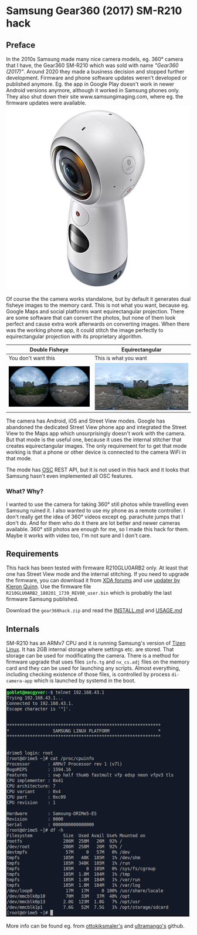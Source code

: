 # Samsung Gear360 (2017) SM-R210 hack

## Preface

In the 2010s Samsung made many nice camera models, eg. 360° camera that I have, the Gear360 SM-R210 which was sold with name _"Gear360 (2017)"_.
Around 2020 they made a business decision and stopped further development. Firmware and phone software updates weren't developed or published anymore.
Eg. the app in Google Play doesn't work in newer Android versions anymore, although it worked in Samsung phones only. 
They also shut down their site www<area>.samsungimaging.com, where eg. the firmware updates were available.
![Gear360](i/gear360.jpg) 

Of course the the camera works standalone, but by default it generates dual fisheye images to the memory card. This is not what you want, 
because eg. Google Maps and social platforms want equirectangular projection. There are some software that can convert the photos,
but none of them look perfect and cause extra work afterwards on converting images. 
When there was the working phone app, it could stitch the image perfectly to equirectangular projection with its proprietary algorithm.

| Double Fisheye | Equirectangular |
| -------------- | --------------- |
| You don't want this | This is what you want |
| ![fisheye](i/s_360_0312.jpg) | ![equirect](i/s_sam_0312.jpg) |

The camera has Android, iOS and Street View modes. Google has abandoned the dedicated Street View phone app and integrated the Street View to the Maps app which unsurprisingly doesn't work with the camera. But that mode is the useful one, because it uses the internal stitcher that creates equirectangular images. The only requirement for to get that mode working is that a phone or other device is connected to the camera WiFi in that mode.

The mode has [OSC](https://developers.google.com/streetview/open-spherical-camera) REST API, but it is not used in this hack and it looks that Samsung hasn't even implemented all OSC features.

### What? Why?

I wanted to use the camera for taking 360° still photos while travelling even Samsung ruined it. I also wanted to use my phone as a remote controller. 
I don't really get the idea of 360° videos except eg. parachute jumps that I don't do. And for them who do it there are lot better and newer cameras available.
360° still photos are enough for me, so I made this hack for them. Maybe it works with video too, I'm not sure and I don't care.

## Requirements

This hack has been tested with firmware R210GLU0ARB2 only. At least that one has Street View mode and the internal stitching. If you need to upgrade the
firmware, you can download it from [XDA forums](https://xdaforums.com/t/mod-port-samsung-gear-360-manager-for-all-devices-updated-10-apr-24-v1-5-00-1-4.3400383/page-93) 
and use [updater by Kieron Quinn](https://github.com/KieronQuinn/Gear360_OSS/). Use the firmware file `R210GLU0ARB2_180201_1739_REV00_user.bin` which is probably the
last firmware Samsung published.

Download the `gear360hack.zip` and read the [INSTALL.md](INSTALL.md) and [USAGE.md](USAGE.md) 

## Internals

SM-R210 has an ARMv7 CPU and it is running Samsung's version of [Tizen Linux](https://www.tizen.org/). It has 2GB internal storage where
settings etc. are stored. That storage can be used for modificating the camera. There is a method for firmware upgrade that uses files `info.tg` and `nx_cs.adj`
files on the memory card and they can be used for launching any scripts. Almost everything, including checking existence of those files, is controlled by process `di-camera-app` which is launched by systemd in the boot. 

![term](i/term_gear360.jpg)

More info can be found eg. from [ottokiksmaler's](https://github.com/ottokiksmaler/gear360_modding) and [ultramango's](https://github.com/ultramango/gear360reveng)
github.

